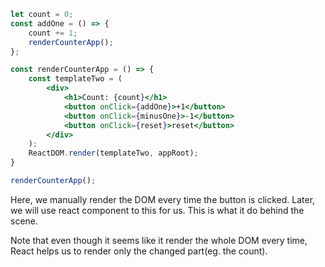 ```jsx
let count = 0;
const addOne = () => {
	count += 1;
	renderCounterApp();
};

const renderCounterApp = () => {
	const templateTwo = (
		<div>
			<h1>Count: {count}</h1>
			<button onClick={addOne}>+1</button>
			<button onClick={minusOne}>-1</button>
			<button onClick={reset}>reset</button>
		</div>
	);
	ReactDOM.render(templateTwo, appRoot);
}

renderCounterApp();
```

Here, we manually render the DOM every time the button is clicked. Later, we will use react component to this for us. This is what it do behind the scene.

Note that even though it seems like it render the whole DOM every time, React helps us to render only the changed part(eg. the count).